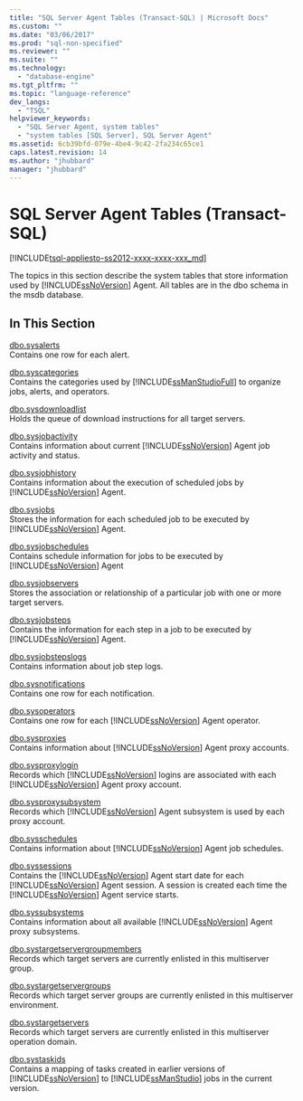 ```yaml
---
title: "SQL Server Agent Tables (Transact-SQL) | Microsoft Docs"
ms.custom: ""
ms.date: "03/06/2017"
ms.prod: "sql-non-specified"
ms.reviewer: ""
ms.suite: ""
ms.technology: 
  - "database-engine"
ms.tgt_pltfrm: ""
ms.topic: "language-reference"
dev_langs: 
  - "TSQL"
helpviewer_keywords: 
  - "SQL Server Agent, system tables"
  - "system tables [SQL Server], SQL Server Agent"
ms.assetid: 6cb39bfd-079e-4be4-9c42-2fa234c65ce1
caps.latest.revision: 14
ms.author: "jhubbard"
manager: "jhubbard"
---
```

# SQL Server Agent Tables (Transact-SQL)
[!INCLUDE[tsql-appliesto-ss2012-xxxx-xxxx-xxx_md](../../integration-services/system/stored-procedures/includes/tsql-appliesto-ss2012-xxxx-xxxx-xxx-md.md)]

  The topics in this section describe the system tables that store information used by [!INCLUDE[ssNoVersion](../../advanced-analytics/r-services/includes/ssnoversion-md.md)] Agent. All tables are in the dbo schema in the msdb database.  
  
## In This Section  
 [dbo.sysalerts](../../relational-databases/system-tables/dbo.sysalerts-transact-sql.md)  
 Contains one row for each alert.  
  
 [dbo.syscategories](../../relational-databases/system-tables/dbo.syscategories-transact-sql.md)  
 Contains the categories used by [!INCLUDE[ssManStudioFull](../../advanced-analytics/r-services/includes/ssmanstudiofull-md.md)] to organize jobs, alerts, and operators.  
  
 [dbo.sysdownloadlist](../../relational-databases/system-tables/dbo.sysdownloadlist-transact-sql.md)  
 Holds the queue of download instructions for all target servers.  
  
 [dbo.sysjobactivity](../../relational-databases/system-tables/dbo.sysjobactivity-transact-sql.md)  
 Contains information about current [!INCLUDE[ssNoVersion](../../advanced-analytics/r-services/includes/ssnoversion-md.md)] Agent job activity and status.  
  
 [dbo.sysjobhistory](../../relational-databases/system-tables/dbo.sysjobhistory-transact-sql.md)  
 Contains information about the execution of scheduled jobs by [!INCLUDE[ssNoVersion](../../advanced-analytics/r-services/includes/ssnoversion-md.md)] Agent.  
  
 [dbo.sysjobs](../../relational-databases/system-tables/dbo.sysjobs-transact-sql.md)  
 Stores the information for each scheduled job to be executed by [!INCLUDE[ssNoVersion](../../advanced-analytics/r-services/includes/ssnoversion-md.md)] Agent.  
  
 [dbo.sysjobschedules](../../relational-databases/system-tables/dbo.sysjobschedules-transact-sql.md)  
 Contains schedule information for jobs to be executed by [!INCLUDE[ssNoVersion](../../advanced-analytics/r-services/includes/ssnoversion-md.md)] Agent  
  
 [dbo.sysjobservers](../../relational-databases/system-tables/dbo.sysjobservers-transact-sql.md)  
 Stores the association or relationship of a particular job with one or more target servers.  
  
 [dbo.sysjobsteps](../../relational-databases/system-tables/dbo.sysjobsteps-transact-sql.md)  
 Contains the information for each step in a job to be executed by [!INCLUDE[ssNoVersion](../../advanced-analytics/r-services/includes/ssnoversion-md.md)] Agent.  
  
 [dbo.sysjobstepslogs](../../relational-databases/system-tables/dbo.sysjobstepslogs-transact-sql.md)  
 Contains information about job step logs.  
  
 [dbo.sysnotifications](../../relational-databases/system-tables/dbo.sysnotifications-transact-sql.md)  
 Contains one row for each notification.  
  
 [dbo.sysoperators](../../relational-databases/system-tables/dbo.sysoperators-transact-sql.md)  
 Contains one row for each [!INCLUDE[ssNoVersion](../../advanced-analytics/r-services/includes/ssnoversion-md.md)] Agent operator.  
  
 [dbo.sysproxies](../../relational-databases/system-tables/dbo.sysproxies-transact-sql.md)  
 Contains information about [!INCLUDE[ssNoVersion](../../advanced-analytics/r-services/includes/ssnoversion-md.md)] Agent proxy accounts.  
  
 [dbo.sysproxylogin](../../relational-databases/system-tables/dbo.sysproxylogin-transact-sql.md)  
 Records which [!INCLUDE[ssNoVersion](../../advanced-analytics/r-services/includes/ssnoversion-md.md)] logins are associated with each [!INCLUDE[ssNoVersion](../../advanced-analytics/r-services/includes/ssnoversion-md.md)] Agent proxy account.  
  
 [dbo.sysproxysubsystem](../../relational-databases/system-tables/dbo.sysproxysubsystem-transact-sql.md)  
 Records which [!INCLUDE[ssNoVersion](../../advanced-analytics/r-services/includes/ssnoversion-md.md)] Agent subsystem is used by each proxy account.  
  
 [dbo.sysschedules](../../relational-databases/system-tables/dbo.sysschedules-transact-sql.md)  
 Contains information about [!INCLUDE[ssNoVersion](../../advanced-analytics/r-services/includes/ssnoversion-md.md)] Agent job schedules.  
  
 [dbo.syssessions](../../relational-databases/system-tables/dbo.syssessions-transact-sql.md)  
 Contains the [!INCLUDE[ssNoVersion](../../advanced-analytics/r-services/includes/ssnoversion-md.md)] Agent start date for each [!INCLUDE[ssNoVersion](../../advanced-analytics/r-services/includes/ssnoversion-md.md)] Agent session. A session is created each time the [!INCLUDE[ssNoVersion](../../advanced-analytics/r-services/includes/ssnoversion-md.md)] Agent service starts.  
  
 [dbo.syssubsystems](../../relational-databases/system-tables/dbo.sysproxysubsystem-transact-sql.md)  
 Contains information about all available [!INCLUDE[ssNoVersion](../../advanced-analytics/r-services/includes/ssnoversion-md.md)] Agent proxy subsystems.  
  
 [dbo.systargetservergroupmembers](../../relational-databases/system-tables/dbo.systargetservergroupmembers-transact-sql.md)  
 Records which target servers are currently enlisted in this multiserver group.  
  
 [dbo.systargetservergroups](../../relational-databases/system-tables/dbo.systargetservergroups-transact-sql.md)  
 Records which target server groups are currently enlisted in this multiserver environment.  
  
 [dbo.systargetservers](../../relational-databases/system-tables/dbo.systargetservers-transact-sql.md)  
 Records which target servers are currently enlisted in this multiserver operation domain.  
  
 [dbo.systaskids](../../relational-databases/system-tables/dbo.systaskids-transact-sql.md)  
 Contains a mapping of tasks created in earlier versions of [!INCLUDE[ssNoVersion](../../advanced-analytics/r-services/includes/ssnoversion-md.md)] to [!INCLUDE[ssManStudio](../../advanced-analytics/r-services/includes/ssmanstudio-md.md)] jobs in the current version.  
  
  